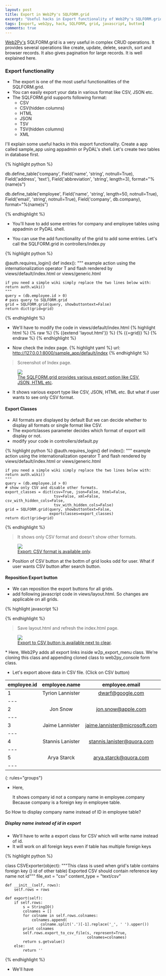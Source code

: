 ```yaml
---
layout: post
title: Export in Web2Py's SQLFORM.grid
excerpt: "Useful hacks in Export functionality of Web2Py's SQLFORM.grid"
tags: [export, web2py, hack, SQLFORM, grid, javascript, button]
comments: true
---
```


[Web2Py's](http://web2py.com/) SQLFORM.grid is a very useful in complex CRUD operations. It provides several operations like create, update, delete, search, sort and browser records. It also gives pagination for large records. It is well explained here.

### Export functionality
* The export is one of the most useful functionalities of the SQLFORM.grid.
* You can easily export your data in various format like CSV, JSON etc.
* The SQLFORM.grid supports following format:
   *  CSV
   *  CSV(hidden columns)
   *  HTML
   *  JSON
   *  TSV
   *  TSV(hidden columns)
   *  XML

I'll explain some useful hacks in this export functionality. Create a app called sample_app using appadmin or PyDAL's shell.
Let's create two tables in database first.
 
{% highlight python %}

db.define_table('company',
                Field('name', 'string', notnull=True),
                Field('address', 'text'),
                Field('abbreviation', 'string', length=3),
                format="%(name)s")

db.define_table('employee',
                Field('name', 'string', length=50, notnull=True),
                Field('email', 'string', notnull=True),
                Field('company', db.company),
                format="%(name)s")

{% endhighlight %}

* You'll have to add some entries for company and employee tables using appadmin or PyDAL shell.

* You can use the add functionality of the grid to add some entries. Let's call the SQLFORM.grid in controllers/index.py

{% highlight python %}

@auth.requires_login()
def index():
    """
    example action using the internationalization operator T and flash
    rendered by views/default/index.html or views/generic.html

    if you need a simple wiki simply replace the two lines below with:
    return auth.wiki()
    """
    query = (db.employee.id > 0)
    # pass query to SQLFORM.grid
    grid = SQLFORM.grid(query, showbuttontext=False)
    return dict(grid=grid)

{% endhighlight %}

* We'll have to modify the code in views/default/index.html
{% highlight html %}
{% raw %}
{% {{extend 'layout.html'}} %}
{% {{=grid}} %}
{% endraw %}
{% endhighlight %}

* Now check the index page.
{% highlight yaml %}
url: http://127.0.0.1:8000/sample_app/default/index
{% endhighlight %}

> Screenshot of Index page.
<figure style="display: block;">
	<a href="http://127.0.0.1:4000/images/sample_app_index.png"><img class="image_border" src="http://127.0.0.1:4000/images/sample_app_index.png"></a>
	<figcaption><a href="http://127.0.0.1:4000/images/sample_app_index.png">The SQLFORM.grid provides various export option like CSV, JSON, HTML etc</a>.</figcaption>
</figure>

* It shows various export type like CSV, JSON, HTML etc. But what if user wants to see only CSV format.

#### Export Classes

* All formats are displayed by default But we can decide whether to display all formats or single format like CSV.
* The exportclasses parameter decides which format of export will display or not.
* modify your code in controllers/default.py

{% highlight python %}
@auth.requires_login()
def index():
    """
    example action using the internationalization operator T and flash
    rendered by views/default/index.html or views/generic.html

    if you need a simple wiki simply replace the two lines below with:
    return auth.wiki()
    """
    query = (db.employee.id > 0)
    # show only CSV and disable other formats.
    export_classes = dict(csv=True, json=False, html=False,
                          tsv=False, xml=False, csv_with_hidden_cols=False,
                          tsv_with_hidden_cols=False)
    grid = SQLFORM.grid(query, showbuttontext=False,
                        exportclasses=export_classes)
    return dict(grid=grid)

{% endhighlight %}

> It shows only CSV format and doesn't show other formats.
<figure style="display: block;">
	<a href="http://127.0.0.1:4000/images/sample_app_only_csv.png"><img class="image_border" src="http://127.0.0.1:4000/images/sample_app_only_csv.png"></a>
	<figcaption><a href="http://127.0.0.1:4000/images/sample_app_only_csv.png">Export: CSV format is available only</a>.</figcaption>
</figure>

* Position of CSV button at the bottm of grid looks odd for user. What if user wants CSV button after search button.

#### Reposition Export button

* We can reposition the export buttons for all grids.
* add following javascript code in  views/layout.html. So changes are applicable on all grids.

{% highlight javascript %}
<script>
 $(document).ready(function() {
 // if export class exist then append it inside search form
   if($('.w2p_export_menu').length > 0) {
     var export_link = $('.w2p_export_menu a').clone();
	 //rename button to Export to CSV
	 export_link.text('Export to CSV');
	 $(export_link).appendTo('.web2py_console form')
     // remove web2py_export_menu
     $('.w2p_export_menu').remove();
 }
 });
</script>

{% endhighlight %}

> Save layout.html and refresh the index.html page.
<figure style="display: block;">
	<a href="http://127.0.0.1:4000/images/sample_app_export_to_CSV.png"><img class="image_border" src="http://127.0.0.1:4000/images/sample_app_export_to_CSV.png"></a>
	<figcaption><a href="http://127.0.0.1:4000/images/sample_app_export_to_CSV.png">Export to CSV button is available next to clear</a>.</figcaption>
</figure>
* Here,
    Web2Py adds all export links inside w2p_export_menu class.
We're cloning this class and appending cloned class to web2py_console form class.



* Let's export above data in CSV file. (Click on CSV button)

| employee.id |   employee.name   |          employee.email        | employee.company |
|:------------|:-----------------:|:------------------------------:|-----------------:|
|	  1		  |	 Tyrion Lannister |	       dwarf@google.com	       |       1          |
|---
|     2		  |  Jon Snow	      |       jon.snow@apple.com       |       3          |
|---
|     3	      | Jaime Lannister	  | jaime.lannister@microsoft.com  |	   2          |
|---
|     4	      | Stannis Lanister  |	  stannis.lanister@quora.com   |       4          |
|---
|     5	      |  Arya Starck	  |       arya.starck@quora.com	   |       4          |
|---
{: rules="groups"}

* Here,

   It shows company id not a company name in employee.company Because company is a foreign key in employee table.

So  How to display company name instead of ID in employee table?

##### Display name instead of id in export

*  We'll have to write a export class for CSV which will write name instead of id.
* It will work on all foreign keys even if table has multiple foreign keys

{% highlight python %}

class CSVExporter(object):
    """This class is used when grid's table contains foreign key () id of other table)
       Exported CSV should contain reference key name not id"""
    file_ext = "csv"
    content_type = "text/csv"

    def __init__(self, rows):
        self.rows = rows

    def export(self):
        if self.rows:
            s = StringIO()
            colnames = []
            for colname in self.rows.colnames:
                colnames.append(
                    colname.split('.')[-1].replace('_', ' ').upper())
            print colnames
            self.rows.export_to_csv_file(s, represent=True,
                                         colnames=colnames)
            return s.getvalue()
        else:
            return ''
{% endhighlight %}

* We'll have 